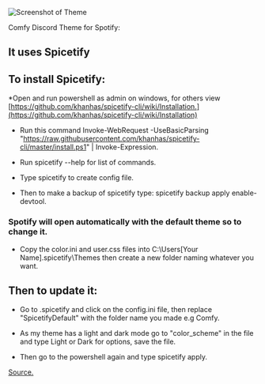![Screenshot of Theme](https://github.com/Parker06/Comfy/blob/main/Comfy.PNG)

Comfy Discord Theme for Spotify:

## It uses Spicetify

## To install Spicetify:

*Open and run powershell as admin on windows, for others view [https://github.com/khanhas/spicetify-cli/wiki/Installation.](https://github.com/khanhas/spicetify-cli/wiki/Installation)

* Run this command Invoke-WebRequest -UseBasicParsing "https://raw.githubusercontent.com/khanhas/spicetify-cli/master/install.ps1" | Invoke-Expression.

* Run spicetify --help for list of commands.

* Type spicetify to create config file.

* Then to make a backup of spicetify type: spicetify backup apply enable-devtool.

### Spotify will open automatically with the default theme so to change it.

* Copy the color.ini and user.css files into C:\Users\[Your Name]\.spicetify\Themes then create a new folder naming whatever you want.

## Then to update it:

* Go to .spicetify and click on the config.ini file, then replace "SpicetifyDefault" with the folder name you made e.g Comfy.

* As my theme has a light and dark mode go to "color_scheme" in the file and type Light or Dark for options, save the file.

* Then go to the powershell again and type spicetify apply.

[Source.](https://www.muo.com/tag/customize-spotify-with-spicetify-themes/)
